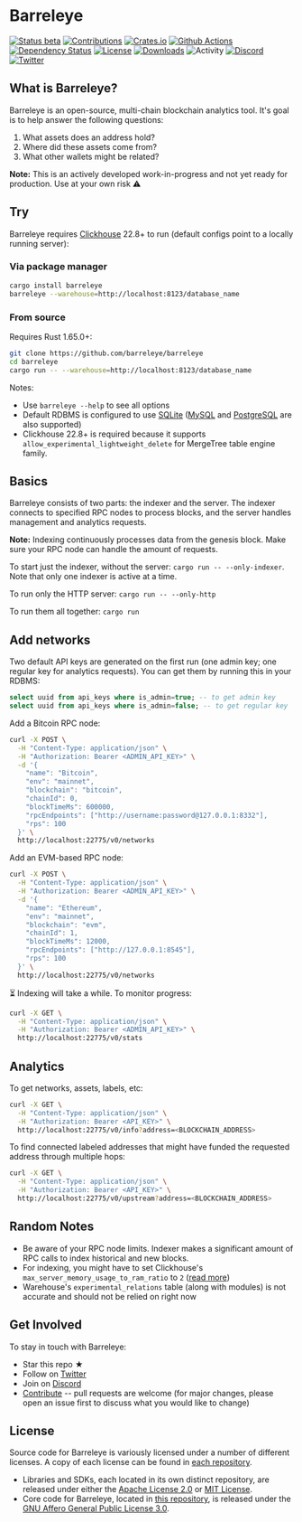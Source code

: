 # Barreleye

[![Status beta](https://img.shields.io/badge/status-beta-ff69b4.svg?style=flat-square)](https://github.com/barreleye/barreleye)
[![Contributions](https://img.shields.io/badge/contributions-welcome-ff69b4?style=flat-square)](/CONTRIBUTING.md "Go to contributions doc")
[![Crates.io](https://img.shields.io/crates/v/barreleye?color=brightgreen&style=flat-square)](https://crates.io/crates/barreleye)
[![Github Actions](https://img.shields.io/github/actions/workflow/status/barreleye/barreleye/tests.yml?style=flat-square)](https://github.com/barreleye/barreleye/actions)
[![Dependency Status](https://deps.rs/repo/github/barreleye/barreleye/status.svg?style=flat-square)](https://deps.rs/repo/github/barreleye/barreleye)
[![License](https://img.shields.io/github/license/barreleye/barreleye?color=orange&style=flat-square)](/LICENSE)
[![Downloads](https://img.shields.io/crates/d/barreleye?color=blue&style=flat-square)](https://crates.io/crates/barreleye)
![Activity](https://img.shields.io/github/commit-activity/m/barreleye/barreleye?style=flat-square)
[![Discord](https://img.shields.io/discord/1026664296861679646?style=flat-square&color=blue)](https://discord.gg/VX8PdWSwNZ)
[![Twitter](https://img.shields.io/twitter/follow/barreleyelabs?color=blue&style=flat-square)](https://twitter.com/BarreleyeLabs)

## What is Barreleye?

Barreleye is an open-source, multi-chain blockchain analytics tool. It's goal is to help answer the following questions:

1. What assets does an address hold?
1. Where did these assets come from?
1. What other wallets might be related?

**Note:** This is an actively developed work-in-progress and not yet ready for production. Use at your own risk ⚠️

## Try

Barreleye requires [Clickhouse](https://github.com/ClickHouse/ClickHouse) 22.8+ to run (default configs point to a locally running server):

### Via package manager

```bash
cargo install barreleye
barreleye --warehouse=http://localhost:8123/database_name
```

### From source

Requires Rust 1.65.0+:

```bash
git clone https://github.com/barreleye/barreleye
cd barreleye
cargo run -- --warehouse=http://localhost:8123/database_name
```

Notes:

- Use `barreleye --help` to see all options
- Default RDBMS is configured to use [SQLite](https://www.sqlite.org/) ([MySQL](https://www.mysql.com/) and [PostgreSQL](https://www.postgresql.org/) are also supported)
- Clickhouse 22.8+ is required because it supports `allow_experimental_lightweight_delete` for MergeTree table engine family.

## Basics

Barreleye consists of two parts: the indexer and the server. The indexer connects to specified RPC nodes to process blocks, and the server handles management and analytics requests.

**Note:** Indexing continuously processes data from the genesis block. Make sure your RPC node can handle the amount of requests.

To start just the indexer, without the server: `cargo run -- --only-indexer`. Note that only one indexer is active at a time.

To run only the HTTP server: `cargo run -- --only-http`

To run them all together: `cargo run`

## Add networks

Two default API keys are generated on the first run (one admin key; one regular key for analytics requests). You can get them by running this in your RDBMS:

```sql
select uuid from api_keys where is_admin=true; -- to get admin key
select uuid from api_keys where is_admin=false; -- to get regular key
```

Add a Bitcoin RPC node:

```bash
curl -X POST \
  -H "Content-Type: application/json" \
  -H "Authorization: Bearer <ADMIN_API_KEY>" \
  -d '{
    "name": "Bitcoin",
    "env": "mainnet",
    "blockchain": "bitcoin",
    "chainId": 0,
    "blockTimeMs": 600000,
    "rpcEndpoints": ["http://username:password@127.0.0.1:8332"],
    "rps": 100
  }' \
  http://localhost:22775/v0/networks
```

Add an EVM-based RPC node:

```bash
curl -X POST \
  -H "Content-Type: application/json" \
  -H "Authorization: Bearer <ADMIN_API_KEY>" \
  -d '{
    "name": "Ethereum",
    "env": "mainnet",
    "blockchain": "evm",
    "chainId": 1,
    "blockTimeMs": 12000,
    "rpcEndpoints": ["http://127.0.0.1:8545"],
    "rps": 100
  }' \
  http://localhost:22775/v0/networks
```

⏳ Indexing will take a while. To monitor progress:

```bash
curl -X GET \
  -H "Content-Type: application/json" \
  -H "Authorization: Bearer <ADMIN_API_KEY>" \
  http://localhost:22775/v0/stats
```

## Analytics

To get networks, assets, labels, etc:

```bash
curl -X GET \
  -H "Content-Type: application/json" \
  -H "Authorization: Bearer <API_KEY>" \
  http://localhost:22775/v0/info?address=<BLOCKCHAIN_ADDRESS>
```

To find connected labeled addresses that might have funded the requested address through multiple hops:

```bash
curl -X GET \
  -H "Content-Type: application/json" \
  -H "Authorization: Bearer <API_KEY>" \
  http://localhost:22775/v0/upstream?address=<BLOCKCHAIN_ADDRESS>
```

## Random Notes

- Be aware of your RPC node limits. Indexer makes a significant amount of RPC calls to index historical and new blocks.
- For indexing, you might have to set Clickhouse's `max_server_memory_usage_to_ram_ratio` to `2` ([read more](https://github.com/ClickHouse/ClickHouse/issues/17631))
- Warehouse's `experimental_relations` table (along with modules) is not accurate and should not be relied on right now

## Get Involved

To stay in touch with Barreleye:

- Star this repo ★
- Follow on [Twitter](https://twitter.com/BarreleyeLabs)
- Join on [Discord](https://discord.gg/VX8PdWSwNZ)
- [Contribute](/CONTRIBUTING.md) -- pull requests are welcome (for major changes, please open an issue first to discuss what you would like to change)

## License

Source code for Barreleye is variously licensed under a number of different licenses. A copy of each license can be found in [each repository](https://github.com/barreleye).

- Libraries and SDKs, each located in its own distinct repository, are released under either the [Apache License 2.0](https://opensource.org/licenses/Apache-2.0) or [MIT License](https://opensource.org/licenses/MIT).
- Core code for Barreleye, located in [this repository](https://github.com/barreleye/barreleye), is released under the [GNU Affero General Public License 3.0](/LICENSE).
